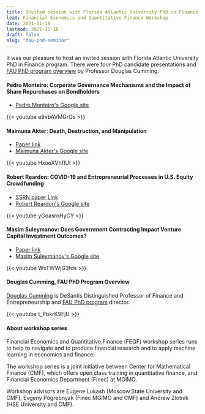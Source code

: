 ```yaml
---
title: Invited session with Florida Atlantic University PhD in Finance Program
lead: Financial Economics and Quantitative Finance Workshop
date: 2021-11-18
lastmod: 2021-11-18
draft: false
slug: "fau-phd-seminar"
---
```


It was our pleasure to host an invited session with Florida Atlantic University PhD in Finance program.
There were four PhD candidate presentations and [FAU PhD program overview][fau] by Professor Douglas Cumming.

#### Pedro Monteiro: Corporate Governance Mechanisms and the Impact of Share Repurchases on Bondholders

- [Pedro Monteiro's Google site](https://sites.google.com/view/pedromonteiro)

{{< youtube e9vbAVMGrOs >}}

#### Maimuna Akter: Death, Destruction, and Manipulation

- [Paper link](https://drive.google.com/file/d/1HVM8-0Ez_OPYpJU8uAj2NHfYE7i7mKx7/view?usp=sharing)
- [Maimuna Akter's Google site](https://sites.google.com/fau.edu/maimunaakter)

{{< youtube HxooXVhfIUI >}}

#### Robert Reardon: COVID-19 and Entrepreneurial Processes in U.S. Equity Crowdfunding

- [SSRN paper Link](https://papers.ssrn.com/sol3/papers.cfm?abstract_id=3934088)
- [Robert Reardon's Google site](https://sites.google.com/view/robertsreardon)

{{< youtube yGoasroHyCY >}}

#### Masim Suleymanov: Does Government Contracting Impact Venture Capital Investment Outcomes?

- [Paper link](https://drive.google.com/file/d/1_BKQ4w4CRnF9j8eFMkV071re-7NBbmUW/view)
- [Masim Suleymanov's Google site](https://sites.google.com/view/masimsuleymanov)

{{< youtube WxTWWjG3fds >}}

#### Douglas Cumming, FAU PhD Program Overview

[Douglas Cumming](https://sites.google.com/view/douglascumming) is DeSantis Distinguished Professor of Finance and Entrepreneurship and
[FAU PhD program][fau] director.

[fau]: https://business.fau.edu/masters-phd/phd-program/traditional-phd/concentrations/finance/

{{< youtube t_PbkrK9FjU >}}

#### About workshop series

Financial Economics and Quantitative Finance (FEQF) workshop series runs to help to navigate and to produce financial research and to apply machine learning in economics and finance.

The workshop series is a joint initiative between Center for Mathematical Finance (CMF), which offers open class training in quantitative finance, and Financial Economics Department (Finec) at MGIMO.

Workshop advisors are Eugene Lukash (Moscow State University and CMF), Evgeny Pogrebnyak (Finec MGIMO and CMF) and Andrew Zlotnik (HSE University and CMF).

